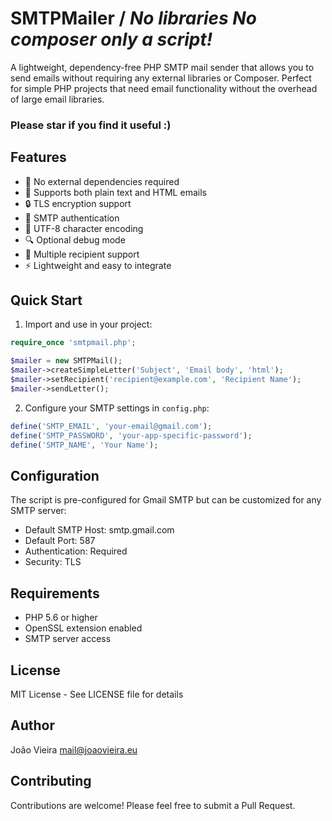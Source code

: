 # SMTPMailer   / *No libraries No composer only a script!*

A lightweight, dependency-free PHP SMTP mail sender that allows you to send emails without requiring any external libraries or Composer. Perfect for simple PHP projects that need email functionality without the overhead of large email libraries.

### Please star if you find it useful :)

## Features

- 🔌 No external dependencies required
- 📧 Supports both plain text and HTML emails
- 🔒 TLS encryption support
- 🔑 SMTP authentication
- 📝 UTF-8 character encoding
- 🔍 Optional debug mode
- 📨 Multiple recipient support
- ⚡ Lightweight and easy to integrate

## Quick Start

1. Import and use in your project:
```php
require_once 'smtpmail.php';

$mailer = new SMTPMail();
$mailer->createSimpleLetter('Subject', 'Email body', 'html');
$mailer->setRecipient('recipient@example.com', 'Recipient Name');
$mailer->sendLetter();
```
2. Configure your SMTP settings in `config.php`:
```php
define('SMTP_EMAIL', 'your-email@gmail.com');
define('SMTP_PASSWORD', 'your-app-specific-password');
define('SMTP_NAME', 'Your Name');
```

## Configuration

The script is pre-configured for Gmail SMTP but can be customized for any SMTP server:

- Default SMTP Host: smtp.gmail.com
- Default Port: 587
- Authentication: Required
- Security: TLS

## Requirements

- PHP 5.6 or higher
- OpenSSL extension enabled
- SMTP server access

## License

MIT License - See LICENSE file for details

## Author

João Vieira <mail@joaovieira.eu>

## Contributing

Contributions are welcome! Please feel free to submit a Pull Request.
